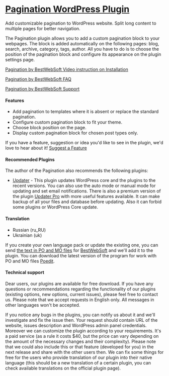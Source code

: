 <a href="http://bestwebsoft.com/products/wordpress/plugins/pagination/" target=_blank>Pagination WordPress Plugin</a>
========================

Add customizable pagination to WordPress website. Split long content to multiple pages for better navigation.

<p>The Pagination plugin allows you to add a custom pagination block to your webpages. The block is added automatically on the following pages: blog, search, archive, category, tags, author. All you have to do is to choose the position of the pagination block and configure its appearance on the plugin settings page.</p>


<div class='video'></div>


<p><a href="http://www.youtube.com/watch?v=Xh0LjOSgxzs">Pagination by BestWebSoft Video instruction on Installation</a></p>

<p><a href="http://wordpress.org/plugins/pagination/faq/">Pagination by BestWebSoft FAQ</a></p>

<p><a href="http://support.bestwebsoft.com">Pagination by BestWebSoft Support</a></p>

<h4>Features</h4>

<ul>
<li>Add pagination to templates where it is absent or replace the standard pagination.</li>
<li>Configure custom pagination block to fit your theme.</li>
<li>Choose block position on the page.</li>
<li>Display custom pagination block for chosen post types only.</li>
</ul>

<p>If you have a feature, suggestion or idea you'd like to see in the plugin, we'd love to hear about it! <a href="http://support.bestwebsoft.com/hc/en-us/requests/new">Suggest a Feature</a></p>

<h4>Recommended Plugins</h4>

<p>The author of the Pagination also recommends the following plugins:</p>

<ul>
<li><a href="http://wordpress.org/plugins/updater/">Updater</a> - This plugin updates WordPress core and the plugins to the recent versions. You can also use the auto mode or manual mode for updating and set email notifications.
There is also a premium version of the plugin <a href="http://bestwebsoft.com/products/wordpress/plugins/updater/">Updater Pro</a> with more useful features available. It can make backup of all your files and database before updating. Also it can forbid some plugins or WordPress Core update.</li>
</ul>

<h4>Translation</h4>

<ul>
<li>Russian (ru_RU)</li>
<li>Ukrainian (uk)</li>
</ul>

<p>If you create your own language pack or update the existing one, you can send <a href="http://codex.wordpress.org/Translating_WordPress">the text in PO and MO files</a> for <a href="http://support.bestwebsoft.com/hc/en-us/requests/new">BestWebSoft</a> and we'll add it to the plugin. You can download the latest version of the program for work with PO and MO files <a href="http://www.poedit.net/download.php">Poedit</a>.</p>

<h4>Technical support</h4>

<p>Dear users, our plugins are available for free download. If you have any questions or recommendations regarding the functionality of our plugins (existing options, new options, current issues), please feel free to contact us. Please note that we accept requests in English only. All messages in other languages won't be accepted.</p>

<p>If you notice any bugs in the plugins, you can notify us about it and we'll investigate and fix the issue then. Your request should contain URL of the website, issues description and WordPress admin panel credentials.
Moreover we can customize the plugin according to your requirements. It's a paid service (as a rule it costs $40, but the price can vary depending on the amount of the necessary changes and their complexity). Please note that we could also include this or that feature (developed for you) in the next release and share with the other users then. 
We can fix some things for free for the users who provide translation of our plugin into their native language (this should be a new translation of a certain plugin, you can check available translations on the official plugin page).</p>